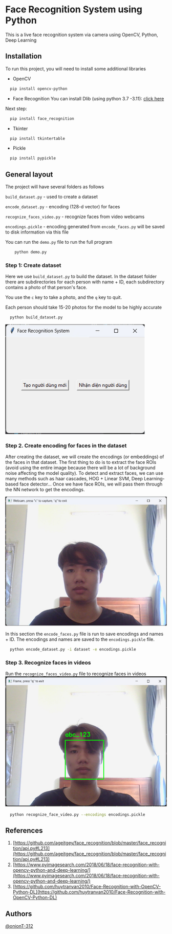 
# Face Recognition System using Python

This is a live face recognition system via camera using OpenCV, Python, Deep Learning


## Installation

To run this project, you will need to install some additional libraries

* OpenCV
```bash
  pip install opencv-python
```
* Face Recognition
You can install Dlib (using python 3.7 -3.11): [click here](https://github.com/z-mahmud22/Dlib_Windows_Python3.x)

Next step: 

```bash
  pip install face_recognition
```
* Tkinter
```bash
  pip install tkintertable
```
* Pickle
```bash
  pip install pypickle
```
    
## General layout

The project will have several folders as follows

`build_dataset.py` - used to create a dataset

`encode_dataset.py` - encoding (128-d vector) for faces

`recognize_faces_video.py` - recognize faces from video webcams

`encodings.pickle` - encoding generated from `encode_faces.py` will be saved to disk information via this file

You can run the `demo.py` file to run the full program
```bash
    python demo.py
```

### Step 1: Create dataset
Here we use `build_dataset.py` to build the dataset. In the dataset folder there are subdirectories for each person with name + ID, each subdirectory contains a photo of that person's face.

You use the `c` key to take a photo, and the `q` key to quit.

Each person should take 15-20 photos for the model to be highly accurate

```bash
  python build_dataset.py
```
![image1](https://github.com/onionT-312/FaceRecognitionSystem/blob/main/picture/demo1.jpg)

### Step 2. Create encoding for faces in the dataset
After creating the dataset, we will create the encodings (or embeddings) of the faces in that dataset. The first thing to do is to extract the face ROIs (avoid using the entire image because there will be a lot of background noise affecting the model quality). To detect and extract faces, we can use many methods such as haar cascades, HOG + Linear SVM, Deep Learning-based face detector... Once we have face ROIs, we will pass them through the NN network to get the encodings.

![image2](https://github.com/onionT-312/FaceRecognitionSystem/blob/main/picture/demo2.jpg)

In this section the `encode_faces.py` file is run to save encodings and names + ID. The encodings and names are saved to the `encodings.pickle` file.
```bash
  python encode_dataset.py -i dataset -e encodings.pickle
```
### Step 3. Recognize faces in videos
Run the `recognize_faces_video.py` file to recognize faces in videos
![image3](https://github.com/onionT-312/FaceRecognitionSystem/blob/main/picture/demo3.jpg)
```bash
  python recognize_face_video.py --encodings encodings.pickle
```

## References
1. [https://github.com/ageitgey/face_recognition/blob/master/face_recognition/api.py#L213](https://github.com/ageitgey/face_recognition/blob/master/face_recognition/api.py#L213)
2. [https://www.pyimagesearch.com/2018/06/18/face-recognition-with-opencv-python-and-deep-learning/](https://www.pyimagesearch.com/2018/06/18/face-recognition-with-opencv-python-and-deep-learning/)
3. [https://github.com/huytranvan2010/Face-Recognition-with-OpenCV-Python-DL](https://github.com/huytranvan2010/Face-Recognition-with-OpenCV-Python-DL)
## Authors

[@onionT-312](https://github.com/onionT-312)

